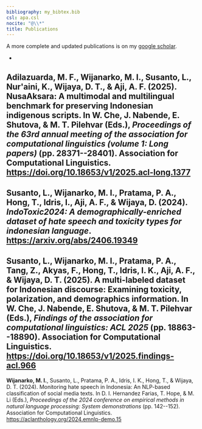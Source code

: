 ```yaml
---
bibliography: my_bibtex.bib
csl: apa.csl
nocite: "@\\*"
title: Publications
---
```


A more complete and updated publications is on my [google
scholar](https://scholar.google.com/citations?user=dVNAi4QAAAAJ&hl=en).

- 
Adilazuarda, M. F., **Wijanarko, M. I.**, Susanto, L., Nur'aini, K., Wijaya,
D. T., & Aji, A. F. (2025). NusaAksara: A multimodal and multilingual
benchmark for preserving Indonesian indigenous scripts. In W. Che, J.
Nabende, E. Shutova, & M. T. Pilehvar (Eds.), *Proceedings of the 63rd
annual meeting of the association for computational linguistics (volume
1: Long papers)* (pp. 28371--28401). Association for Computational
Linguistics. <https://doi.org/10.18653/v1/2025.acl-long.1377>
- 
Susanto, L., **Wijanarko, M. I.**, Pratama, P. A., Hong, T., Idris, I., Aji,
A. F., & Wijaya, D. (2024). *IndoToxic2024: A demographically-enriched
dataset of hate speech and toxicity types for indonesian language*.
<https://arxiv.org/abs/2406.19349>
- 
Susanto, L., **Wijanarko, M. I.**, Pratama, P. A., Tang, Z., Akyas, F.,
Hong, T., Idris, I. K., Aji, A. F., & Wijaya, D. T. (2025). A
multi-labeled dataset for Indonesian discourse: Examining toxicity,
polarization, and demographics information. In W. Che, J. Nabende, E.
Shutova, & M. T. Pilehvar (Eds.), *Findings of the association for
computational linguistics: ACL 2025* (pp. 18863--18890). Association for
Computational Linguistics.
<https://doi.org/10.18653/v1/2025.findings-acl.966>
- 
**Wijanarko, M. I.**, Susanto, L., Pratama, P. A., Idris, I. K., Hong, T., &
Wijaya, D. T. (2024). Monitoring hate speech in Indonesia: An NLP-based
classification of social media texts. In D. I. Hernandez Farias, T.
Hope, & M. Li (Eds.), *Proceedings of the 2024 conference on empirical
methods in natural language processing: System demonstrations* (pp.
142--152). Association for Computational Linguistics.
<https://aclanthology.org/2024.emnlp-demo.15>

